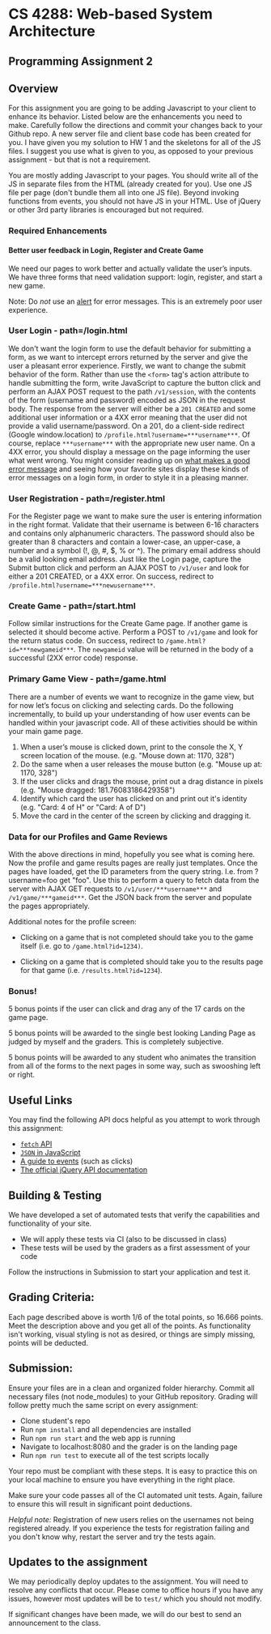 # CS 4288: Web-based System Architecture

## Programming Assignment 2

## Overview

For this assignment you are going to be adding Javascript to your client to enhance its behavior. Listed below are the enhancements you need to make. Carefully follow the directions and commit your changes back to your Github repo. A new server file and client base code has been created for you. I have given you my solution to HW 1 and the skeletons for all of the JS files.  I suggest you use what is given to you, as opposed to your previous assignment - but that is not a requirement.

You are mostly adding Javascript to your pages. You should write all of the JS in separate files from the HTML (already created for you). Use one JS file per page (don't bundle them all into one JS file). Beyond invoking functions from events, you should not have JS in your HTML. Use of jQuery or other 3rd party libraries is encouraged but not required.

### Required Enhancements

#### Better user feedback in Login, Register and Create Game

We need our pages to work better and actually validate the user’s inputs. We have three forms that need validation support: login, register, and start a new game.

Note: Do _not_ use an [alert](https://developer.mozilla.org/en-US/docs/Web/API/Window/alert) for error messages. This is an extremely poor user experience.

### User Login - path=/login.html

We don't want the login form to use the default behavior for submitting a form, as we want to intercept errors returned by the server and give the user a pleasant error experience. Firstly, we want to change the submit behavior of the form. Rather than use the `<form>` tag's action attribute to handle submitting the form, write JavaScript to capture the button click and perform an AJAX POST request to the path `/v1/session`, with the contents of the form (username and password) encoded as JSON in the request body. The response from the server will either be a `201 CREATED` and some additional user information or a 4XX error meaning that the user did not provide a valid username/password. On a 201, do a client-side redirect (Google window.location) to `/profile.html?username=***username***`. Of course, replace `***username***` with the appropriate new user name. On a 4XX error, you should display a message on the page informing the user what went wrong. You might consider reading up on [what makes a good error message](https://uxplanet.org/how-to-write-the-perfect-error-message-ffc132fda06a) and seeing how your favorite sites display these kinds of error messages on a login form, in order to style it in a pleasing manner.

### User Registration - path=/register.html

For the Register page we want to make sure the user is entering information in the right format. Validate that their username is between 6-16 characters and contains only alphanumeric characters. The password should also be greater than 8 characters and contain a lower-case, an upper-case, a number and a symbol (!, @, #, \$, % or ^). The primary email address should be a valid looking email address. Just like the Login page, capture the Submit button click and perform an AJAX POST to `/v1/user` and look for either a 201 CREATED, or a 4XX error. On success, redirect to `/profile.html?username=***newusername***`.

### Create Game - path=/start.html

Follow similar instructions for the Create Game page. If another game is selected it should become active. Perform a POST to `/v1/game` and look for the return status code. On success, redirect to `/game.html?id=***newgameid***`. The `newgameid` value will be returned in the body of a successful (2XX error code) response.

### Primary Game View - path=/game.html

There are a number of events we want to recognize in the game view, but for now let’s focus on clicking and selecting cards. Do the following incrementally, to build up your understanding of how user events can be handled within your javascript code. All of these activities should be within your main game page.

1. When a user’s mouse is clicked down, print to the console the X, Y screen location of the mouse. (e.g. "Mouse down at: 1170, 328")
2. Do the same when a user releases the mouse button (e.g. "Mouse up at: 1170, 328")
3. If the user clicks and drags the mouse, print out a drag distance in pixels (e.g. "Mouse dragged: 181.76083186429358")
4. Identify which card the user has clicked on and print out it's identity (e.g. "Card: 4 of H" or "Card: A of D")
5. Move the card in the center of the screen by clicking and dragging it.

### Data for our Profiles and Game Reviews

With the above directions in mind, hopefully you see what is coming here. Now the profile and game results pages are really just templates. Once the pages have loaded, get the ID parameters from the query string. I.e. from ?username=foo get "foo". Use this to perform a query to fetch data from the server with AJAX GET requests to `/v1/user/***username***` and `/v1/game/***gameid***`. Get the JSON back from the server and populate the pages appropriately.

Additional notes for the profile screen:

- Clicking on a game that is not completed should take you to the game itself (i.e. go to `/game.html?id=1234)`.

- Clicking on a game that is completed should take you to the results page for that game (i.e. `/results.html?id=1234`).

### Bonus!

5 bonus points if the user can click and drag any of the 17 cards on the game page.

5 bonus points will be awarded to the single best looking Landing Page as judged by myself and the graders. This is completely subjective.

5 bonus points will be awarded to any student who animates the transition from all of the forms to the next pages in some way, such as swooshing left or right.

## Useful Links

You may find the following API docs helpful as you attempt to work through this assignment:

- [`fetch` API](https://developer.mozilla.org/en-US/docs/Web/API/Fetch_API)
- [`JSON` in JavaScript](https://developer.mozilla.org/en-US/docs/Web/JavaScript/Reference/Global_Objects/JSON)
- [A guide to events](https://developer.mozilla.org/en-US/docs/Learn/JavaScript/Building_blocks/Events) (such as clicks)
- [The official jQuery API documentation](https://api.jquery.com/https://api.jquery.com/)

## Building & Testing

We have developed a set of automated tests that verify the capabilities and functionality of your site.

- We will apply these tests via CI (also to be discussed in class)
- These tests will be used by the graders as a first assessment of your code

Follow the instructions in Submission to start your application and test it.

## Grading Criteria:

Each page described above is worth 1/6 of the total points, so 16.666 points. Meet the description above and you get all of the points. As functionality isn't working, visual styling is not as desired, or things are simply missing, points will be deducted.

## Submission:

Ensure your files are in a clean and organized folder hierarchy. Commit all necessary files (not node_modules) to your GitHub repository. Grading will follow pretty much the same script on every assignment:

- Clone student's repo
- Run `npm install` and all dependencies are installed
- Run `npm run start` and the web app is running
- Navigate to localhost:8080 and the grader is on the landing page
- Run `npm run test` to execute all of the test scripts locally

Your repo must be compliant with these steps. It is easy to practice this on your local machine to ensure you have everything in the right place.

Make sure your code passes all of the CI automated unit tests. Again, failure to ensure this will result in significant point deductions.

_Helpful note:_ Registration of new users relies on the usernames not being registered already. If you experience the tests for registration failing and you don't know why, restart the server and try the tests again.

## Updates to the assignment

We may periodically deploy updates to the assignment.
You will need to resolve any conflicts that occur. Please come to office hours if you have any issues, however most updates will be to `test/` which you should not modify.

If significant changes have been made, we will do our best to send an announcement to the class.
